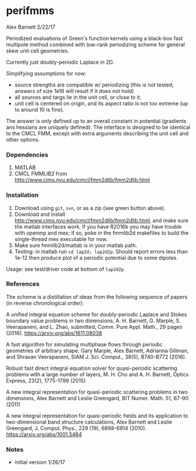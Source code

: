 # perifmms

Alex Barnett   2/22/17

Periodized evaluations of Green's function kernels using a black-box fast multipole method combined with low-rank periodizing scheme for general skew unit cell geometries.

Currently just doubly-periodic Laplace in 2D.

Simplifying assumptions for now:
  * source strengths are compatible w/ periodizing (this is not tested; answers of size 1e16 will result if it does not hold)
  * all sources and targs lie in the unit cell, or close to it.
  * unit cell is centered on origin, and its aspect ratio is not too extreme (up to around 10 is fine).

The answer is only defined up to an overall constant in potential (gradients ans hessians are uniquely defined). The interface is designed to be identical to the CMCL FMM, except with extra arguments describing the unit cell and other options.


### Dependencies

1. MATLAB
1. CMCL FMMLIB2 from http://www.cims.nyu.edu/cmcl/fmm2dlib/fmm2dlib.html

### Installation

1. Download using `git`, `svn`, or as a zip (see green button above).
1. Download and install http://www.cims.nyu.edu/cmcl/fmm2dlib/fmm2dlib.html, and make sure the matlab interfaces work. If you have R2016b you may have trouble with openmp  and mex; if so, poke in the fmmlib2d makefiles to build the single-thread mex executable for now.
1. Make sure fmmlib2d/matlab is in your matlab path.
1. Testing: in matlab run `cd lap2d; lap2d2p`. Should report errors less than 1e-12 then produce plot of a periodic potential due to some dipoles.

Usage: see test/driver code at bottom of `lap2d2p`

### References

The scheme is a distillation of ideas from the following sequence of papers (in reverse chronological order):

A unified integral equation scheme for doubly-periodic Laplace and Stokes boundary value problems in two dimensions, A. H. Barnett, G. Marple, S. Veerapaneni, and L. Zhao, submitted, Comm. Pure Appl. Math., 29 pages (2016). https://arxiv.org/abs/1611.08038

A fast algorithm for simulating multiphase flows through periodic geometries of arbitrary shape, Gary Marple, Alex Barnett, Adrianna Gillman, and Shravan Veerapaneni, SIAM J. Sci. Comput., 38(5), B740-B772 (2016).

Robust fast direct integral equation solver for quasi-periodic scattering problems with a large number of layers, M. H. Cho and A. H. Barnett, Optics Express, 23(2), 1775-1799 (2015)

A new integral representation for quasi-periodic scattering problems in two dimensions, Alex Barnett and Leslie Greengard, BIT Numer. Math. 51, 67-90 (2011)

A new integral representation for quasi-periodic fields and its application to two-dimensional band structure calculations, Alex Barnett and Leslie Greengard, J. Comput. Phys., 229 (19), 6898-6914 (2010). https://arxiv.org/abs/1001.5464

### Notes

* initial version 1/26/17
